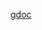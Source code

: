 [gdoc](https://docs.google.com/document/d/1cCgbk9GoXnuW7WkYnI0HQsfv9yZXQ-LW6D0MRIoz95o/edit?usp=sharing)
